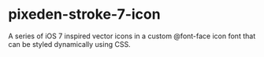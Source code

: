 pixeden-stroke-7-icon
=====================

A series of iOS 7 inspired vector icons in a custom @font-face icon font that can be styled dynamically using CSS. 
